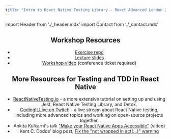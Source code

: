 ```yaml
---
title: "Intro to React Native Testing Library - React Advanced London 2022"
---
```


import Header from './_header.mdx'
import Contact from './_contact.mdx'

<Header />

## Workshop Resources

- [Exercise repo](https://github.com/CodingItWrong/intro-to-rntl-exercises)
- [Lecture slides](https://www.slideshare.net/JoshJustice1/intro-to-react-native-testing-library-253860341)
- [Workshop video](https://portal.gitnation.org/contents/introduction-to-react-native-testing-library) (conference ticket required)

## More Resources for Testing and TDD in React Native

- [ReactNativeTesting.io](/) - a more extensive tutorial on setting up and using Jest, React Native Testing Library, and Detox.
- [CodingIt.Live on Twitch](https://codingit.live) - a live stream about React Native testing, including more advanced topics and working on open-source projects together.
- Ankita Kulkarni's talk ["Make your React Native Apps Accessible"](https://youtu.be/3LLQ5AshtNc) (video)
- Kent C. Dodds' blog post, [Fix the "not wrapped in act(...)" warning](https://kentcdodds.com/blog/fix-the-not-wrapped-in-act-warning)

<Contact />
